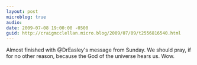 ```yaml
---
layout: post
microblog: true
audio: 
date: 2009-07-08 19:00:00 -0500
guid: http://craigmcclellan.micro.blog/2009/07/09/t2556816540.html
---
```

Almost finished with @DrEasley's message from Sunday. We should pray, if for no other reason, because the God of the universe hears us. Wow.
